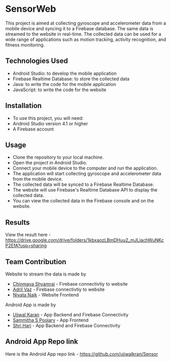 # SensorWeb
This project is aimed at collecting gyroscope and accelerometer data from a mobile device and syncing it to a Firebase database. The same data is streamed to the website in real-time.
The collected data can be used for a wide range of applications such as motion tracking, activity recognition, and fitness monitoring.

## Technologies Used
- Android Studio: to develop the mobile application <br>
- Firebase Realtime Database: to store the collected data <br>
- Java: to write the code for the mobile application <br>
- JavaScript: to write the code for the website <br>

## Installation
- To use this project, you will need: <br> 
- Android Studio version 4.1 or higher <br>
- A Firebase account

## Usage
- Clone the repository to your local machine. <br>
- Open the project in Android Studio. <br>
- Connect your mobile device to the computer and run the application. <br>
- The application will start collecting gyroscope and accelerometer data from the mobile device. <br>
- The collected data will be synced to a Firebase Realtime Database. <br>
- The website will use Firebase's Realtime Database API to display the collected data. <br>
- You can view the collected data in the Firebase console and on the website. <br>

## Results
 View the result here - https://drive.google.com/drive/folders/1kbxaozLBmDHuu2_mJLiachWuNKcP2EfA?usp=sharing
 
## Team Contribution
 Website to stream the data is made by <br>
 - [Chinmaya Shyamraj](https://github.com/ChinmayaShyamaraj) - Firebase connectivtiy to website <br>
 - [Adril Vaz](https://github.com/adril27) - Firebase connectivtiy to website <br>
 - [Niyata Naik](https://github.com/NiyataNaik) - Website Frontend <br>

Android App is made by <br>
- [Ujjwal Karan](https://github.com/ujjwalkran) - App Backend and Firebase Connectivity <br>
- [Sammitha S Poojary](https://github.com/SammithaS) - App Frontend <br>
- [Shri Hari](https://github.com/Shri243) - App Backend and Firebase Connectivity <br>

## Android App Repo link
Here is the Android App repo link - https://github.com/ujjwalkran/Sensor
 

